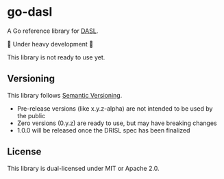 # go-dasl

A Go reference library for [DASL](https://dasl.ing).

🚧 Under heavy development 🚧

This library is not ready to use yet.

## Versioning

This library follows [Semantic Versioning](https://semver.org/).

- Pre-release versions (like x.y.z-alpha) are not intended to be used by the public
- Zero versions (0.y.z) are ready to use, but may have breaking changes
- 1.0.0 will be released once the DRISL spec has been finalized

## License

This library is dual-licensed under MIT or Apache 2.0.
